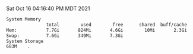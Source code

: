 Sat Oct 16 04:16:40 PM MDT 2021
```bash
System Memory
               total        used        free      shared  buff/cache   available
Mem:           7.7Gi       824Mi       4.6Gi        10Mi       2.3Gi       6.5Gi
Swap:          7.6Gi       349Mi       7.3Gi
System Storage
683M	.
```
```bash
